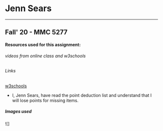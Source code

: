 # Jenn Sears
--------------------------
## Fall' 20 - MMC 5277
#### Resources used for this assignment:
###### videos from online class and w3schools
###### Links

[w3schools](https://www.w3schools.com/)
* I, Jenn Sears, have read the point deduction list and understand that I will lose points for missing items.

##### Images used
![]
